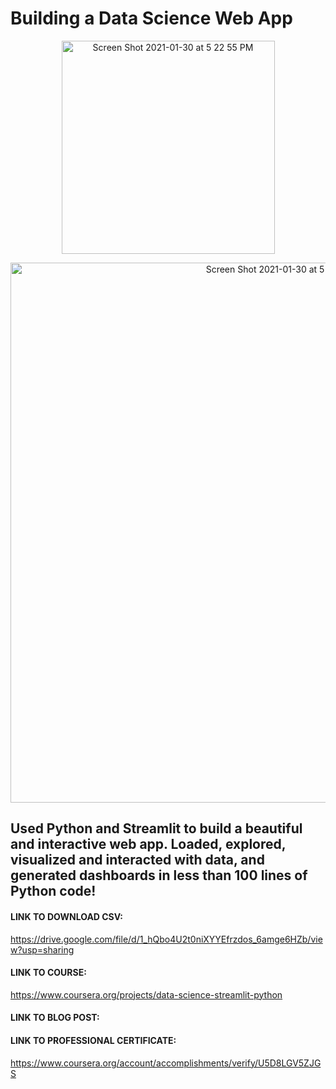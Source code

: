# Building a Data Science Web App

<p align="center">
<img width="341" alt="Screen Shot 2021-01-30 at 5 22 55 PM" src="https://user-images.githubusercontent.com/53641091/106371968-ced2f580-631f-11eb-87f5-5094ccc3bd38.png">
</p>

<p align="center">
<img width="864" alt="Screen Shot 2021-01-30 at 5 16 23 PM" src="https://user-images.githubusercontent.com/53641091/106371906-16a54d00-631f-11eb-844a-c03060b24d92.png">
</p>

## Used Python and Streamlit to build a beautiful and interactive web app. Loaded, explored, visualized and interacted with data, and generated dashboards in less than 100 lines of Python code!

#### LINK TO DOWNLOAD CSV:
https://drive.google.com/file/d/1_hQbo4U2t0niXYYEfrzdos_6amge6HZb/view?usp=sharing

#### LINK TO COURSE: 
https://www.coursera.org/projects/data-science-streamlit-python

#### LINK TO BLOG POST: 


#### LINK TO PROFESSIONAL CERTIFICATE: 
https://www.coursera.org/account/accomplishments/verify/U5D8LGV5ZJGS
